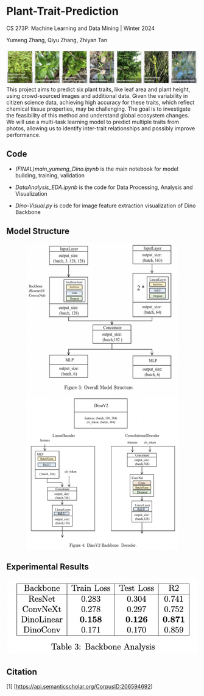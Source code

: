 # Plant-Trait-Prediction

CS 273P: Machine Learning and Data Mining  | Winter 2024 

Yumeng Zhang, Qiyu Zhang, Zhiyan Tan

<div align=center>
  <img src="./Plants.png">
</div>
This project aims to predict six plant traits, like leaf area and plant height, using crowd-sourced images and additional data. Given the variability in citizen science data, achieving high accuracy for these traits, which reflect chemical tissue properties, may be challenging. The goal is to investigate the feasibility of this method and understand global ecosystem changes. We will use a multi-task learning model to predict multiple traits from photos, allowing us to identify inter-trait relationships and possibly improve performance.

## Code

- *(FINAL)main_yumeng_Dino.ipynb* is the main notebook for model building, training, validation

- *DataAnalysis_EDA.ipynb* is the code for Data Processing, Analysis and Visualization

- *Dino-Visual.py* is code for image feature extraction visualization of Dino Backbone

## Model Structure
<div align=center>
  <img src="./model.png" width=400 height=400><img src="./dino.png" width=400 height=400>
</div>

## Experimental Results
<div align=center>
  <img src="./Backbone.png" width=500 height=200>
</div>

## Citation

[1] [https://api.semanticscholar.org/CorpusID:206594692)
